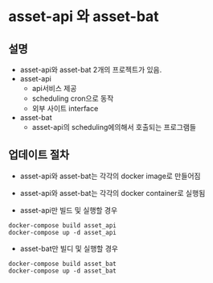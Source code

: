 # asset-api 와 asset-bat 

## 설명

- asset-api와 asset-bat 2개의 프로젝트가 있음.
- asset-api
  - api서비스 제공
  - scheduling cron으로 동작
  - 외부 사이트 interface
- asset-bat
  - asset-api의 scheduling에의해서 호출되는 프로그램들

## 업데이트 절차

- asset-api와 asset-bat는 각각의 docker image로 만들어짐
- asset-api와 asset-bat는 각각의 docker container로 실행됨

- asset-api만 빌드 및 실행할 경우

```shell
docker-compose build asset_api
docker-compose up -d asset_api
```

- asset-bat만 빌디 및 실행할 경우

```shell
docker-compose build asset_bat
docker-compose up -d asset_bat
```